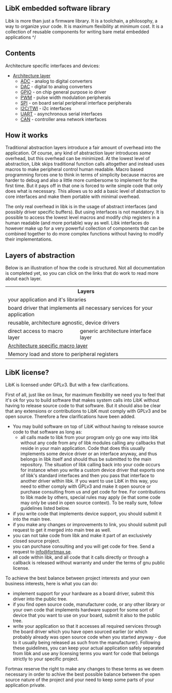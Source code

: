 LibK embedded software library
------------------------------

Libk is more than just a firmware library. It is a toolchain, a philosophy, a way to organize your code. It is maximum flexibility at minimum cost. It is a collection of reusable components for writing bare metal embedded applications \^/

Contents
---------

Architecture specific interfaces and devices:

* [Architecture layer](arch.md)
	* [ADC](arch_adc.md) - analog to digital converters
	* [DAC](arch_dac.md) - digital to analog converters
	* [GPIO](arch_gpio.md) - on chip general purpose io driver
	* [PWM](arch_pwm.md) - pulse width modulation peripherals       
	* [SPI](arch_spi.md) - on board serial peripheral interface peripherals
	* [I2C/TWI](arch_twi.md) - i2c interfaces  
	* [UART](arch_uart.md) - asynchronous serial interfaces
	* [CAN](arch_can.md) - controller area network interfaces

How it works
-------------

Traditional abstraction layers introduce a fair amount of overhead into the application. Of course, any kind of abstraction layer introduces *some* overhead, but this overhead can be minimized. At the lowest level of abstraction, Libk skips traditional function calls altogether and instead uses macros to make peripheral control human readable. Macro based programming forces one to think in terms of simplicity because macros are harder to debug and also a little more cumbersome to implement for the first time. But it pays off in that one is forced to write simple code that only does what is necessary. This allows us to add a basic level of abstraction to core interfaces and make them portable with minimal overhead. 

The only real overhead in libk is in the usage of abstract interfaces (and possibly driver specific buffers). But using interfaces is not mandatory. It is possible to access the lowest level macros and modify chip registers in a human readable (and more portable) way as well. Libk interfaces do however make up for a very powerful collection of components that can be combined together to do more complex functions without having to modify their implementations.

Layers of abstraction
---------------------

Below is an illustration of how the code is structured. Not all documentation is completed yet, so you can click on the links that do work to read more about each layer. 

<table text-align="center">
	<tr><th text-align="center" colspan="2">Layers</th></tr>
	<tr><td text-align="center" colspan="2">your application and it's libraries</td></tr>
	<tr><td text-align="center" colspan="2">board driver that implements all necessary services for your application</td> </tr>
	<tr><td text-align="center" colspan="2">reusable, architecture agnostic, device drivers</td></tr>
	<tr><td text-align="center">direct access to macro layer</td><td>generic architecture interface layer</td></tr>
	<tr><td text-align="center" colspan="2"> <a href="arch.md">Architecture specific macro layer</a> </td></tr>
	<tr><td text-align="center" colspan="2"> Memory load and store to peripheral registers</td></tr>
</table>

LibK license?
-------------

LibK is licensed under GPLv3. But with a few clarifications.

First of all, just like on linux, for maximum flexibility we need you to feel that it's ok for you to build software that makes system calls into LibK without having to release source code to that software. But it should also be clear that any extensions or contributions to LibK must comply with GPLv3 and be open source. Therefore a few clarifications have been added. 

- You may build software on top of LibK without having to release source code to that software as long as:
	- all calls made to libk from your program only go one way into libk without any code from any of libk modules calling any callbacks that reside in your main application. Code that does this usually implements some device driver or an interface anyway, and thus belongs in libk itself and should thus be submitted to the main repository. The situation of libk calling back into your code occurs for instance when you write a custom device driver that exports one of libk's standard interfaces and then you pass that interface to another driver within libk. If you want to use LibK in this way, you need to either comply with GPLv3 and make it open source or purchase consulting from us and get code for free. For contributions to libk made by others, special rules may apply (ie that some code may only be used in open source context). To be really sure, follow guidelines listed below. 
- if you write code that implements device support, you should submit it into the main tree. 
- if you make any changes or improvements to link, you should submit pull request to get it merged into main tree as well. 
- you can not take code from libk and make it part of an exclusively closed source project. 
- you can purchase consulting and you will get code for free. Send a request to info@fortmax.se.
- all code within libk, and all code that it calls directly or through a callback is released without warranty and under the terms of gnu public license. 

To achieve the best balance between project interests and your own business interests, here is what you can do:

- implement support for your hardware as a board driver, submit this driver into the public tree.
- if you find open source code, manufacturer code, or any other library or your own code that implements hardware support for some sort of device that you want to use on your board, submit it also to the public tree. 
- write your application so that it accesses all required services through the board driver which you have open sourced earlier (or which probably already was open source code when you started anyway - due to it usually being released as such from the manufacturer). Following these guidelines, you can keep your actual application safely separated from libk and use any licensing terms you want for code that belongs strictly to your specific project.

Fortmax reserve the right to make any changes to these terms as we deem necessary in order to achive the best possible balance between the open source nature of the project and your need to keep some parts of your application private. 

